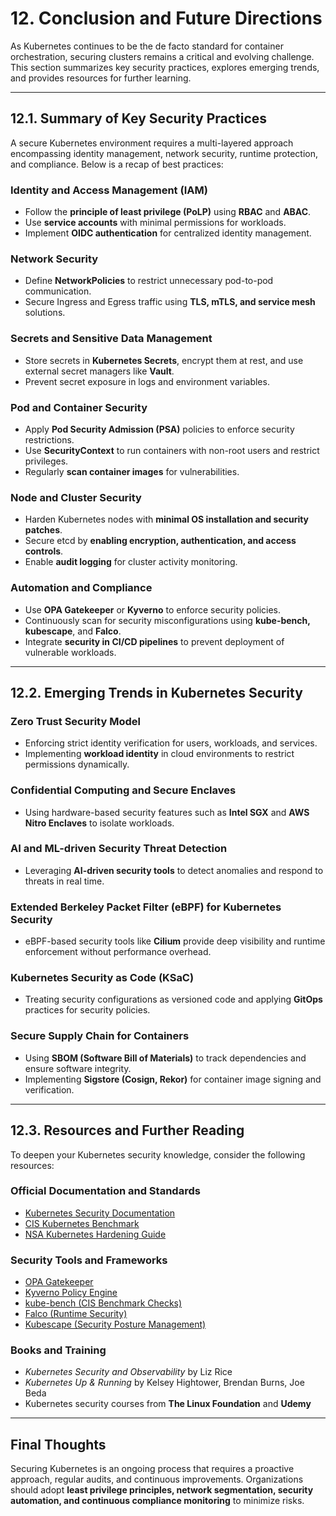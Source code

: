 # 12. **Conclusion and Future Directions**  

As Kubernetes continues to be the de facto standard for container orchestration, securing clusters remains a critical and evolving challenge. This section summarizes key security practices, explores emerging trends, and provides resources for further learning.  

---

## 12.1. **Summary of Key Security Practices**  

A secure Kubernetes environment requires a multi-layered approach encompassing identity management, network security, runtime protection, and compliance. Below is a recap of best practices:  

### **Identity and Access Management (IAM)**  
- Follow the **principle of least privilege (PoLP)** using **RBAC** and **ABAC**.  
- Use **service accounts** with minimal permissions for workloads.  
- Implement **OIDC authentication** for centralized identity management.  

### **Network Security**  
- Define **NetworkPolicies** to restrict unnecessary pod-to-pod communication.  
- Secure Ingress and Egress traffic using **TLS, mTLS, and service mesh** solutions.  

### **Secrets and Sensitive Data Management**  
- Store secrets in **Kubernetes Secrets**, encrypt them at rest, and use external secret managers like **Vault**.  
- Prevent secret exposure in logs and environment variables.  

### **Pod and Container Security**  
- Apply **Pod Security Admission (PSA)** policies to enforce security restrictions.  
- Use **SecurityContext** to run containers with non-root users and restrict privileges.  
- Regularly **scan container images** for vulnerabilities.  

### **Node and Cluster Security**  
- Harden Kubernetes nodes with **minimal OS installation and security patches**.  
- Secure etcd by **enabling encryption, authentication, and access controls**.  
- Enable **audit logging** for cluster activity monitoring.  

### **Automation and Compliance**  
- Use **OPA Gatekeeper** or **Kyverno** to enforce security policies.  
- Continuously scan for security misconfigurations using **kube-bench, kubescape**, and **Falco**.  
- Integrate **security in CI/CD pipelines** to prevent deployment of vulnerable workloads.  

---

## 12.2. **Emerging Trends in Kubernetes Security**  

### **Zero Trust Security Model**  
- Enforcing strict identity verification for users, workloads, and services.  
- Implementing **workload identity** in cloud environments to restrict permissions dynamically.  

### **Confidential Computing and Secure Enclaves**  
- Using hardware-based security features such as **Intel SGX** and **AWS Nitro Enclaves** to isolate workloads.  

### **AI and ML-driven Security Threat Detection**  
- Leveraging **AI-driven security tools** to detect anomalies and respond to threats in real time.  

### **Extended Berkeley Packet Filter (eBPF) for Kubernetes Security**  
- eBPF-based security tools like **Cilium** provide deep visibility and runtime enforcement without performance overhead.  

### **Kubernetes Security as Code (KSaC)**  
- Treating security configurations as versioned code and applying **GitOps** practices for security policies.  

### **Secure Supply Chain for Containers**  
- Using **SBOM (Software Bill of Materials)** to track dependencies and ensure software integrity.  
- Implementing **Sigstore (Cosign, Rekor)** for container image signing and verification.  

---

## 12.3. **Resources and Further Reading**  

To deepen your Kubernetes security knowledge, consider the following resources:  

### **Official Documentation and Standards**  
- [Kubernetes Security Documentation](https://kubernetes.io/docs/concepts/security/)  
- [CIS Kubernetes Benchmark](https://www.cisecurity.org/benchmark/kubernetes)  
- [NSA Kubernetes Hardening Guide](https://www.nsa.gov/cybersecurity-guidance/)  

### **Security Tools and Frameworks**  
- [OPA Gatekeeper](https://open-policy-agent.github.io/gatekeeper/)  
- [Kyverno Policy Engine](https://kyverno.io/)  
- [kube-bench (CIS Benchmark Checks)](https://github.com/aquasecurity/kube-bench)  
- [Falco (Runtime Security)](https://falco.org/)  
- [Kubescape (Security Posture Management)](https://github.com/kubescape/kubescape)  

### **Books and Training**  
- *Kubernetes Security and Observability* by Liz Rice  
- *Kubernetes Up & Running* by Kelsey Hightower, Brendan Burns, Joe Beda  
- Kubernetes security courses from **The Linux Foundation** and **Udemy**  

---

## **Final Thoughts**  
Securing Kubernetes is an ongoing process that requires a proactive approach, regular audits, and continuous improvements. Organizations should adopt **least privilege principles, network segmentation, security automation, and continuous compliance monitoring** to minimize risks.  
